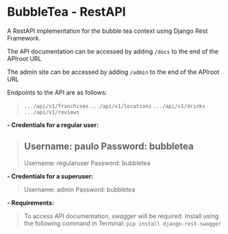 # BubbleTea - RestAPI

A RestAPI implementation for the bubble tea context using Django Rest Framework.

The API documentation can be accessed by adding `/docs` to the end of the APIroot URL

The admin site can be accessed by adding `/admin` to the end of the APIroot URL

Endpoints to the API are as follows:
>`.../api/v1/franchises`
>`.../api/v1/locations`
>`.../api/v1/drinks`
>`.../api/v1/reviews`

**- Credentials for a regular user:**
>Username: paulo
>Password: bubbletea
>----------
>Username: regularuser
>Password: bubbletea

**- Credentials for a superuser:**
> Username: admin
> Password: bubbletea

**- Requirements:**
>To access API documentation, *swagger* will be required. Install using the following command in Terminal:
>`pip install django-rest-swagger`
